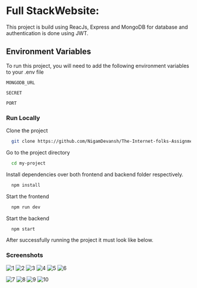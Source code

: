 
# Full StackWebsite:
 
This project is build using ReacJs, Express and MongoDB for database and authentication is done using JWT.
## Environment Variables

To run this project, you will need to add the following environment variables to your .env file

`MONGODB_URL`

`SECRET`

`PORT`

### Run Locally

Clone the project

```bash
  git clone https://github.com/NigamDevansh/The-Internet-folks-Assignment
```

Go to the project directory

```bash
  cd my-project
```

Install dependencies over both frontend and backend folder respectively.

```bash
  npm install
```

Start the frontend

```bash
  npm run dev
```

Start the backend

```bash
  npm start
```
After successfully running the project it must look like below.
### Screenshots

![1](https://user-images.githubusercontent.com/88497388/236645214-8d6f3978-793a-4c9c-b2a4-dbe82802c996.png)
![2](https://user-images.githubusercontent.com/88497388/236645229-09abbc6e-7fe0-4ee9-95ba-c5c46d3390bb.png)
![3](https://user-images.githubusercontent.com/88497388/236645233-fd397719-1fe6-4135-bbff-fb22ff315ee2.png)
![4](https://user-images.githubusercontent.com/88497388/236645235-fe97e6fd-9b76-4061-8997-8264672d4ddf.png)
![5](https://user-images.githubusercontent.com/88497388/236645237-29a14e18-2dd0-4f9b-8a1f-3bc8b6e9f490.png)
![6](https://user-images.githubusercontent.com/88497388/236645240-cbb93e06-e928-4345-8429-2fb9dbdb0d80.png)

![7](https://user-images.githubusercontent.com/88497388/236645244-10db836e-a76b-4ae3-bb2c-33d0e9ce142e.png)
![8](https://user-images.githubusercontent.com/88497388/236645250-097f0193-19a5-4be4-8134-f8dade74a2a9.png)
![9](https://user-images.githubusercontent.com/88497388/236645260-7064c236-31cf-4e9b-a7a8-11a544f6cb0c.png)
![10](https://user-images.githubusercontent.com/88497388/236645264-617e6c99-1ac2-402c-b1c0-70fb30d9d6b4.png)

